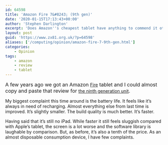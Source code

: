 ```yaml
---
id: 64598
title: 'Amazon Fire 7&#8243; (9th gen)'
date: '2020-01-15T17:13:43+00:00'
author: 'Stephen Darlington'
excerpt: 'Does Amazon''s cheapest tablet have anything to commend it other than the price?'
layout: post
guid: 'https://www.zx81.org.uk/?p=64598'
aliases: ['/computing/opinion/amazon-fire-7-9th-gen.html']
categories:
    - Opinion
tags:
    - amazon
    - review
    - tablet
---
```


<span style="color: var(--color-text); font-size: 16px; font-weight: 400;">A few years ago we got an Amazon </span>[Fire](/computing/reviews/amazon-fire-7.html)<span style="color: var(--color-text); font-size: 16px; font-weight: 400;"> tablet and I could almost copy and paste that review for </span>[the ninth generation unit](https://amzn.to/2ZMChrI)<span style="color: var(--color-text); font-size: 16px; font-weight: 400;">.</span>

My biggest complaint this time around is the battery life. It feels like it’s always in need of recharging. Almost everything else from last time is improved. It’s slightly smaller. The build quality is much better. It’s faster.

Having said that it’s still no iPad. While fast*er* it still feels sluggish compared with Apple’s tablet, the screen is a lot worse and the software library is laughable by comparison. But, as before, it’s also a tenth of the price. As an almost disposable consumption device, I have few complaints.